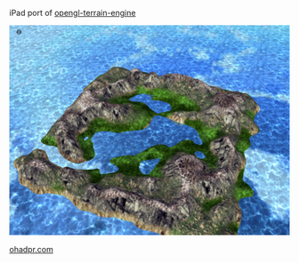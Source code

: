 iPad port of [opengl-terrain-engine](https://github.com/ohadpr/opengl-terrain-engine)

![screenshot](https://github.com/ohadpr/ipad-terrain-engine/blob/master/screenshots/Screenshot%202010.07.18%2014.42.49.png?raw=true "screenshot")

[ohadpr.com](http://ohadpr.com)
